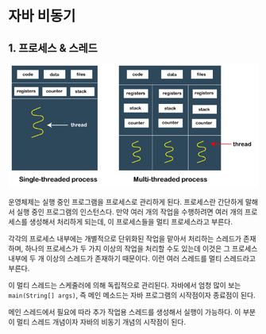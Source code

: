 # 자바 비동기

## 1. 프로세스 & 스레드

<p align="center">
<img src="./img/a1.png" alt="img1" />
</p>

운영체제는 실행 중인 프로그램을 프로세스로 관리하게 된다. 프로세스란 간단하게 말해서 실행 중인 프로그램의 인스턴스다. 만약 여러 개의 작업을 수행하려면 여러 개의 프로세스를 생성해서 처리하게 되는데, 이 프로세스들을 멀티 프로세스라고 부른다.

각각의 프로세스 내부에는 개별적으로 단위화된 작업을 맡아서 처리하는 스레드가 존재하며, 하나의 프로세스가 두 가지 이상의 작업을 처리할 수도 있는데 이것은 그 프로세스 내부에 두 개 이상의 스레드가 존재하기 때문이다. 이런 여러 스레드를 멀티 스레드라고 부른다.

이 멀티 스레드는 스케줄러에 의해 독립적으로 관리된다. 자바에서 엄청 많이 보는 `main(String[] args)`, 즉 메인 메소드는 자바 프로그램의 시작점이자 종료점이 된다. 

메인 스레드에서 필요에 따라 추가 작업용 스레드를 생성해서 실행이 가능하다. 이 부분이 멀티 스레드 개념이자 자바의 비동기 개념의 시작점이 된다.